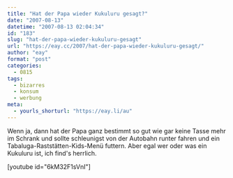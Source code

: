 ```yaml
---
title: "Hat der Papa wieder Kukuluru gesagt?"
date: "2007-08-13"
datetime: "2007-08-13 02:04:34"
id: "183"
slug: "hat-der-papa-wieder-kukuluru-gesagt"
url: "https://eay.cc/2007/hat-der-papa-wieder-kukuluru-gesagt/"
author: "eay"
format: "post"
categories:
  - 0815
tags:
  - bizarres
  - konsum
  - werbung
meta:
  - yourls_shorturl: "https://eay.li/au"
---
```


Wenn ja, dann hat der Papa ganz bestimmt so gut wie gar keine Tasse mehr im Schrank und sollte schleunigst von der Autobahn runter fahren und ein Tabaluga-Raststätten-Kids-Menü futtern. Aber egal wer oder was ein Kukuluru ist, ich find's herrlich.

\[youtube id="6kM32F1sVnI"\]
